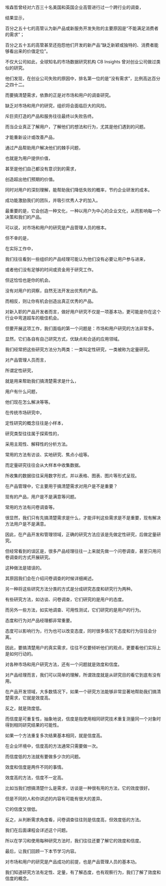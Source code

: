 埃森哲曾经对六百三十名美国和英国企业高管进行过一个跨行业的调查，

结果显示，

百分之五十七的高管认为新产品或新服务开发失败的主要原因是“不能满足消费者的需求”；

百分之五十五的高管甚至还抱怨他们开发的新产品“缺乏新颖或独特的、消费者能够看出来的价值定位”。

不仅大公司如此，全球知名的市场数据研究机构 CB Insights 曾对创业公司做过类似的研究。

他们发现，在创业公司失败的原因中，排名第一位的是“没有需求”，比例高达百分之四十二。

而要搞清楚需求，依靠的正是对市场和用户的调查研究。

缺乏对市场和用户的研究，组织将会面临巨大的风险。

斥巨资打造的产品和服务往往最终以失败告终。

而当企业真正了解用户，了解他们的想法和行为，尤其是他们遇到的问题。

才能重新设计或改善产品，

通过产品帮助用户解决他们的棘手问题，

也就是为用户提供价值，

甚至是他们自己都没有意识到的需求，

创造超出他们预期的价值。

同时对用户的深刻理解，能帮助我们降低失败的概率，节约企业研发的成本。

成功能激励我们的团队，并吸引优秀人才的加入。

最重要的是，它会创造一种文化，一种以用户为中心的企业文化，从而影响每一个决策和我们的产品。

可以说，对市场和用户的研究是产品管理人员的根本。

但不幸的是，

在实际工作中，

我们往往看到一些组织的产品经理可能认为他们没有必要让用户参与进来，

或者他们没有足够的时间或资金用于研究工作。

但这恰恰也是你的机会。

没有对用户的洞察，自然无法开发出优秀的产品。

而相反，则让你有机会创造出真正优秀的产品。

对新入职的产品开发者而言，做好用户研究不仅是一项基本功，更可能是你在这个行业中弯道超车的极佳机会。

但要开展这项工作，我们面临的第一个问题是：市场和用户研究的方法非常多。

显然，它们各自有自己研究方式，优缺点和合适的应用领域。

我们经常把这些研究方法分为两类：一类叫定性研究，一类被称为定量研究。

对产品管理人员而言，

所谓定性研究，

就是用来帮助我们搞清楚需求是什么，

用户有什么问题，

他们现在怎么解决等等。

在传统市场研究中，

定性研究的概念往往是小样本，

研究类型往往属于探索性的，

采用主观性、解释性的分析方法。

常用的方法有访谈、实地研究、焦点小组等。

而定量研究往往会从大样本中收集数据。

所收集的数据往往采用数字形式，并以表格、图表、图片等形式呈现。

在产品管理中，它主要用于搞清楚需求对用户是不是重要？

现有的产品，用户是不是满意等问题。

常用的方法有问卷调查等。

很显然，我们只有先搞清楚需求是什么，才能评判这些需求是不是重要，现有解决方法用户是不是满意。

因此，在产品开发和管理领域，正确的研究方法应该是先做定性研究，后做定量研究。

但经常看到的误区是，很多产品经理往往一上来就先做一个问卷调查，甚至只用问卷调查的方式开展研究。

这种做法是错误的。

其原因我们会在介绍问卷调查的时候详细阐述。

另一种将这些研究方法分类的方式是分成研究态度和研究行为两种。

有些研究方法，如访谈、问卷调查，它们研究的是用户的态度。

而另外一些方法，如实地调查、可用性测试，它们研究的是用户的行为。

态度和行为对产品经理都非常重要。

态度可以影响行为，行为也可以改变态度，同时很多情况下态度和行为往往会分离。

因此，要搞清楚用户的真实需求，往往不仅要倾听他们的观点，更要看他们实际上是如何行动的。

对各种市场和用户研究方法，还有一个问题就是效度和信度。

对产品经理而言，我们可以简单的理解，所谓效度就是从研究目的看它到底有没有用。

在产品开发领域，大多数情况下，如果一个研究方法能够非常显著地帮助我们搞清楚需求，它就是效度高。

反之，就是效度低。

而信度是可重复性，抽象地说，信度是指使用相同研究技术重复测量同一个对象时得到相同研究结果的可能性。

如果一个方法重复多次结果基本相同，就是信度高。

在企业环境中，信度高的方法通常只需要做一次。

而信度低的方法就有要做多少次的问题。

效度和信度是两件不同的事情。

效度高的方法，信度不一定高。

比如当我们想搞清楚什么是需求，访谈是一种很有用的方法，它的效度很好。

但是不同的人和你讲述的内容有可能有很大的差异。

它的信度又很低。

反之，从判断需求角度看，问卷调查往往则是信度高，但效度低的方法。

我们在后面课程会详述这个问题。

所以在学习和使用每种研究方法时，我们往往还要了解它的效度和信度。

最后，让我们回顾一下本节学习内容。

对市场和用户的研究是产品成功的前提，也是产品管理人员的基本功。

我们知道研究方法有定性、定量，有了解态度，也有观察行为，我们了解了效度和信度的概念。
